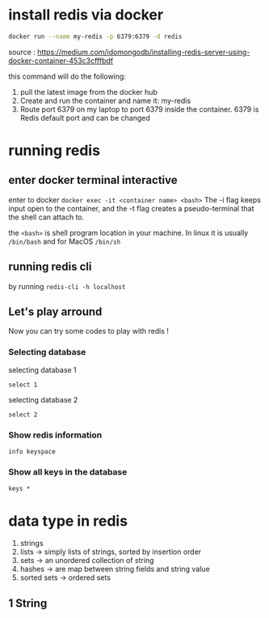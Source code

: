 # install redis via docker


```sh
docker run --name my-redis -p 6379:6379 -d redis
```
source : https://medium.com/idomongodb/installing-redis-server-using-docker-container-453c3cfffbdf

this command will do the following:

1. pull the latest image from the docker hub
2. Create and run the container and name it: my-redis
3. Route port 6379 on my laptop to port 6379 inside the container. 6379 is Redis default port and can be changed


# running redis

## enter docker terminal interactive

enter to docker `docker exec -it <container name> <bash>` The -i flag keeps input open to the container, and the -t flag creates a pseudo-terminal that the shell can attach to. 

the `<bash>` is shell program location in your machine. In linux it is usually `/bin/bash` and for MacOS `/bin/sh`

## running redis cli

by running `redis-cli -h localhost`

## Let's play arround

Now you can try some codes to play with redis !

### Selecting database

selecting database 1

`select 1`

selecting database 2

`select 2`

### Show redis information

`info keyspace`

### Show all keys in the database

`keys *`



# data type in redis

1. strings
2. lists -> simply lists of strings, sorted by insertion order
3. sets -> an unordered collection of string
4. hashes -> are map between string fields and string value
5. sorted sets -> ordered sets

## 1 String


